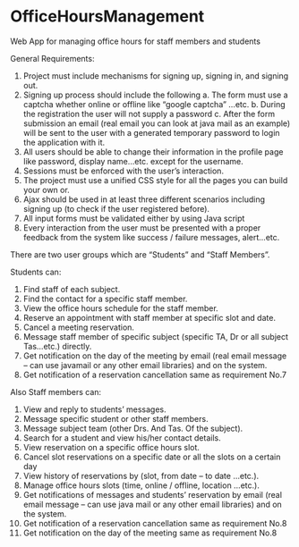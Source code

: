 # OfficeHoursManagement
Web App for managing office hours for staff members and students

General Requirements: 
1. Project must include mechanisms for signing up, signing in, and signing out. 
2. Signing up process should include the following 
  a. The form must use a captcha whether online or offline like “google captcha” …etc. 
  b. During the registration the user will not supply a password 
  c. After the form submission an email (real email you can look at java mail as an example) will be sent to the user with a generated temporary password to login 
  the application with it. 
3. All users should be able to change their information in the profile page like password, display name…etc. except for the username. 
4. Sessions must be enforced with the user’s interaction. 
5. The project must use a unified CSS style for all the pages you can build your own or. 
6. Ajax should be used in at least three different scenarios including signing up (to check if the user registered before). 
7. All input forms must be validated either by using Java script
8. Every interaction from the user must be presented with a proper feedback from the system like success / failure messages, alert…etc. 

There are two user groups which are “Students” and “Staff Members”.

Students can:
  1. Find staff of each subject. 
  2. Find the contact for a specific staff member. 
  3. View the office hours schedule for the staff member. 
  4. Reserve an appointment with staff member at specific slot and date. 
  5. Cancel a meeting reservation. 
  6. Message staff member of specific subject (specific TA, Dr or all subject Tas…etc.) directly.  
  7. Get notification on the day of the meeting by email (real email message – can use javamail or any other email libraries) and on the system. 
  8. Get notification of a reservation cancellation same as requirement No.7
  
Also Staff members can:
  1. View and reply to students’ messages. 
  2. Message specific student or other staff members. 
  3. Message subject team (other Drs. And Tas. Of the subject). 
  4. Search for a student and view his/her contact details. 
  5. View reservation on a specific office hours slot. 
  6. Cancel slot reservations on a specific date or all the slots on a certain day 
  7. View history of reservations by (slot, from date – to date …etc.). 
  8. Manage office hours slots (time, online / offline, location …etc.). 
  9. Get notifications of messages and students’ reservation by email (real email message – can use java mail or any other email libraries) and on the system. 
  10. Get notification of a reservation cancellation same as requirement No.8 
  11. Get notification on the day of the meeting same as requirement No.8 

